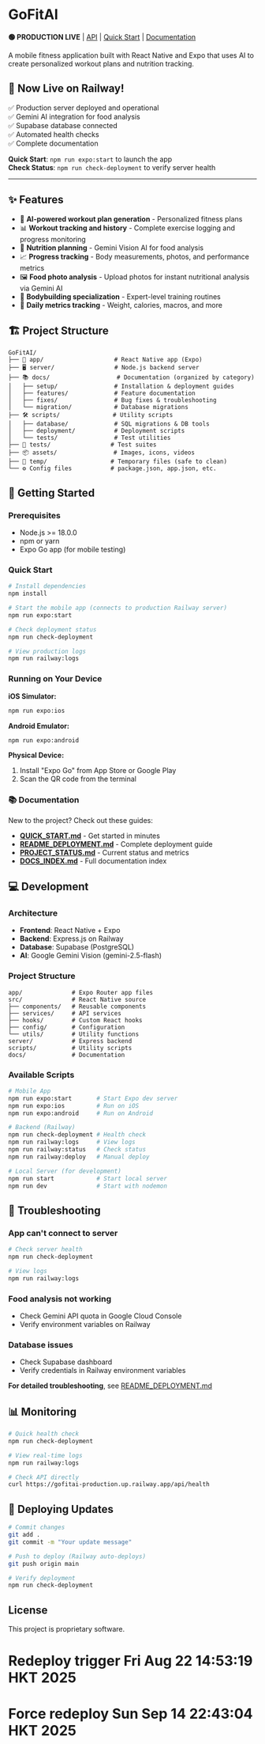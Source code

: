 # GoFitAI

**🟢 PRODUCTION LIVE** | [API](https://gofitai-production.up.railway.app) | [Quick Start](./QUICK_START.md) | [Documentation](./DOCS_INDEX.md)

A mobile fitness application built with React Native and Expo that uses AI to create personalized workout plans and nutrition tracking.

## 🎉 Now Live on Railway!

✅ Production server deployed and operational  
✅ Gemini AI integration for food analysis  
✅ Supabase database connected  
✅ Automated health checks  
✅ Complete documentation  

**Quick Start**: `npm run expo:start` to launch the app  
**Check Status**: `npm run check-deployment` to verify server health

---

## ✨ Features

- 🤖 **AI-powered workout plan generation** - Personalized fitness plans
- 📊 **Workout tracking and history** - Complete exercise logging and progress monitoring
- 🥗 **Nutrition planning** - Gemini Vision AI for food analysis
- 📈 **Progress tracking** - Body measurements, photos, and performance metrics
- 🖼️ **Food photo analysis** - Upload photos for instant nutritional analysis via Gemini AI
- 💪 **Bodybuilding specialization** - Expert-level training routines
- 🎯 **Daily metrics tracking** - Weight, calories, macros, and more

## 🏗️ Project Structure

```
GoFitAI/
├── 📱 app/                    # React Native app (Expo)
├── 🖥️ server/                 # Node.js backend server
├── 📚 docs/                   # Documentation (organized by category)
│   ├── setup/                # Installation & deployment guides
│   ├── features/             # Feature documentation
│   ├── fixes/                # Bug fixes & troubleshooting
│   └── migration/            # Database migrations
├── 🛠️ scripts/               # Utility scripts
│   ├── database/             # SQL migrations & DB tools
│   ├── deployment/           # Deployment scripts
│   └── tests/                # Test utilities
├── 🧪 tests/                 # Test suites
├── 📦 assets/                # Images, icons, videos
├── 🔧 temp/                  # Temporary files (safe to clean)
└── ⚙️ Config files           # package.json, app.json, etc.
```

## 🚀 Getting Started

### Prerequisites

- Node.js >= 18.0.0
- npm or yarn
- Expo Go app (for mobile testing)

### Quick Start

```bash
# Install dependencies
npm install

# Start the mobile app (connects to production Railway server)
npm run expo:start

# Check deployment status
npm run check-deployment

# View production logs
npm run railway:logs
```

### Running on Your Device

**iOS Simulator:**
```bash
npm run expo:ios
```

**Android Emulator:**
```bash
npm run expo:android
```

**Physical Device:**
1. Install "Expo Go" from App Store or Google Play
2. Scan the QR code from the terminal

### 📚 Documentation

New to the project? Check out these guides:

- **[QUICK_START.md](./QUICK_START.md)** - Get started in minutes
- **[README_DEPLOYMENT.md](./README_DEPLOYMENT.md)** - Complete deployment guide
- **[PROJECT_STATUS.md](./PROJECT_STATUS.md)** - Current status and metrics
- **[DOCS_INDEX.md](./DOCS_INDEX.md)** - Full documentation index

## 💻 Development

### Architecture

- **Frontend**: React Native + Expo
- **Backend**: Express.js on Railway
- **Database**: Supabase (PostgreSQL)
- **AI**: Google Gemini Vision (gemini-2.5-flash)

### Project Structure

```
app/              # Expo Router app files
src/              # React Native source
├── components/   # Reusable components
├── services/     # API services
├── hooks/        # Custom React hooks
├── config/       # Configuration
└── utils/        # Utility functions
server/           # Express backend
scripts/          # Utility scripts
docs/             # Documentation
```

### Available Scripts

```bash
# Mobile App
npm run expo:start       # Start Expo dev server
npm run expo:ios         # Run on iOS
npm run expo:android     # Run on Android

# Backend (Railway)
npm run check-deployment # Health check
npm run railway:logs     # View logs
npm run railway:status   # Check status
npm run railway:deploy   # Manual deploy

# Local Server (for development)
npm run start            # Start local server
npm run dev              # Start with nodemon
```

## 🔧 Troubleshooting

### App can't connect to server
```bash
# Check server health
npm run check-deployment

# View logs
npm run railway:logs
```

### Food analysis not working
- Check Gemini API quota in Google Cloud Console
- Verify environment variables on Railway

### Database issues
- Check Supabase dashboard
- Verify credentials in Railway environment variables

**For detailed troubleshooting**, see [README_DEPLOYMENT.md](./README_DEPLOYMENT.md#-troubleshooting)

## 📊 Monitoring

```bash
# Quick health check
npm run check-deployment

# View real-time logs
npm run railway:logs

# Check API directly
curl https://gofitai-production.up.railway.app/api/health
```

## 🔄 Deploying Updates

```bash
# Commit changes
git add .
git commit -m "Your update message"

# Push to deploy (Railway auto-deploys)
git push origin main

# Verify deployment
npm run check-deployment
```

## License

This project is proprietary software.
# Redeploy trigger Fri Aug 22 14:53:19 HKT 2025
# Force redeploy Sun Sep 14 22:43:04 HKT 2025
